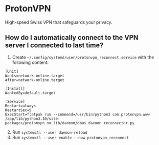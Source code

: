# ProtonVPN

High-speed Swiss VPN that safeguards your privacy.

## How do I automatically connect to the VPN server I connected to last time?

1. Create `~/.config/systemd/user/protonvpn_reconnect.service` with the following content:

```
[Unit]
Wants=network-online.target
After=network-online.target

[Install]
WantedBy=default.target

[Service]
Restart=always
RestartSec=5
ExecStart=flatpak run --command=/usr/bin/python3 com.protonvpn.www /app/lib/python3.10/site-packages/protonvpn_nm_lib/daemon/dbus_daemon_reconnector.py
```

2. Run `systemctl --user daemon-reload`
3. Run `systemctl --user enable --now protonvpn_reconnect`